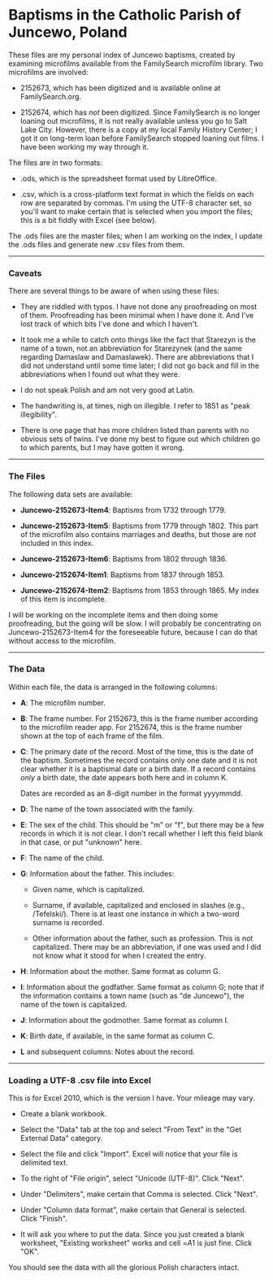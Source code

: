# Baptisms in the Catholic Parish of Juncewo, Poland

These files are my personal index of Juncewo baptisms, created by 
examining microfilms available from the FamilySearch microfilm
library. Two microfilms are involved:

- 2152673, which has been digitized and is available online at
  FamilySearch.org.

- 2152674, which has *not* been digitized. Since FamilySearch is
  no longer loaning out microfilms, it is not really available unless
  you go to Salt Lake City. However, there is a copy at my local
  Family History Center; I got it on long-term loan before FamilySearch
  stopped loaning out films. I have been working my way through it.

The files are in two formats:

- .ods, which is the spreadsheet format used by LibreOffice. 

- .csv, which is a cross-platform text format in which the fields on 
  each row are separated by commas. I'm using the UTF-8 character set,
  so you'll want to make certain that is selected when you import the
  files; this is a bit fiddly with Excel (see below).

The .ods files are the master files; when I am working on the index, I
update the .ods files and generate new .csv files from them.

-----

### Caveats

There are several things to be aware of when using these files:

- They are riddled with typos. I have not done any proofreading on most
  of them. Proofreading has been minimal when I have done it. And I've
  lost track of which bits I've done and which I haven't.

- It took me a while to catch onto things like the fact that Starezyn
  is the name of a town, not an abbreviation for Starezynek (and the
  same regarding Damaslaw and Damaslawek). There are abbreviations that
  I did not understand until some time later; I did not go back and fill
  in the abbreviations when I found out what they were.

- I do not speak Polish and am not very good at Latin.

- The handwriting is, at times, nigh on illegible. I refer to 1851 as
  "peak illegibility".

- There is one page that has more children listed than parents with no
  obvious sets of twins. I've done my best to figure out which children
  go to which parents, but I may have gotten it wrong.

-----

### The Files

The following data sets are available:

- **Juncewo-2152673-Item4**: Baptisms from 1732 through 1779.

- **Juncewo-2152673-Item5**: Baptisms from 1779 through 1802. This part of
  the microfilm also contains marriages and deaths, but those
  are *not* included in this index.

- **Juncewo-2152673-Item6**: Baptisms from 1802 through 1836.

- **Juncewo-2152674-Item1**: Baptisms from 1837 through 1853.

- **Juncewo-2152674-Item2**: Baptisms from 1853 through 1865. My index of
  this item is incomplete.

I will be working on the incomplete items and then doing some proofreading,
but the going will be slow. I will probably be concentrating on 
Juncewo-2152673-Item4 for the foreseeable future, because I can do that
without access to the microfilm.

-----

### The Data

Within each file, the data is arranged in the following columns:

- **A**: The microfilm number.

- **B**: The frame number. For 2152673, this is the frame number according
  to the microfilm reader app. For 2152674, this is the frame number 
  shown at the top of each frame of the film.

- **C**: The primary date of the record. Most of the time, this is the
  date of the baptism. Sometimes the record contains only one date and
  it is not clear whether it is a baptismal date or a birth date. If a
  record contains *only* a birth date, the date appears both here and
  in column K.

  Dates are recorded as an 8-digit number in the format yyyymmdd.

- **D**: The name of the town associated with the family. 

- **E**: The sex of the child. This should be "m" or "f", but there may
  be a few records in which it is not clear. I don't recall whether I
  left this field blank in that case, or put "unknown" here.

- **F**: The name of the child.

- **G**: Information about the father. This includes:

  - Given name, which is capitalized.

  - Surname, if available, capitalized and enclosed in slashes (e.g.,
    /Tefelski/). There is at least one instance in which a two-word
    surname is recorded.

  - Other information about the father, such as profession. This is
    not capitalized. There may be an abbreviation, if one was used and
    I did not know what it stood for when I created the entry.

- **H**: Information about the mother. Same format as column G.

- **I**: Information about the godfather. Same format as column G; note
  that if the information contains a town name (such as "de Juncewo"), the
  name of the town is capitalized.

- **J**: Information about the godmother. Same format as column I.

- **K**: Birth date, if available, in the same format as column C.

- **L** and subsequent columns: Notes about the record. 

-----

### Loading a UTF-8 .csv file into Excel

This is for Excel 2010, which is the version I have. Your mileage may vary.

- Create a blank workbook.

- Select the "Data" tab at the top and select "From Text" in the "Get External 
  Data" category.

- Select the file and click "Import". Excel will notice that your file
  is delimited text.

- To the right of "File *o*rigin", select "Unicode (UTF-8)". Click "Next".

- Under "Delimiters", make certain that Comma is selected. Click "Next".

- Under "Column data format", make certain that General is selected.
  Click "Finish".

- It will ask you where to put the data. Since you just created a blank
  worksheet, "Existing worksheet" works and cell =$A$1 is just fine.
  Click "OK".

You should see the data with all the glorious Polish characters intact.


